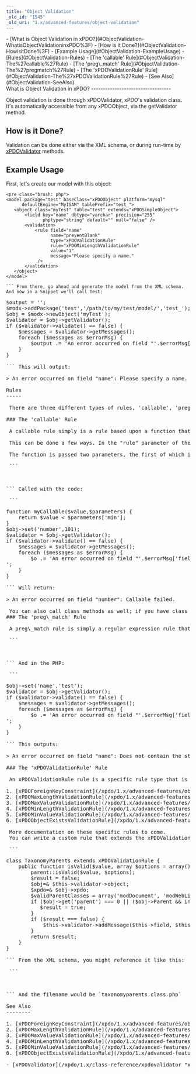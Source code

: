 ```yaml
---
title: "Object Validation"
_old_id: "1545"
_old_uri: "1.x/advanced-features/object-validation"
---
```


<div>- [What is Object Validation in xPDO?](#ObjectValidation-WhatisObjectValidationinxPDO%3F)
- [How is it Done?](#ObjectValidation-HowisitDone%3F)
- [Example Usage](#ObjectValidation-ExampleUsage)
- [Rules](#ObjectValidation-Rules)
  - [The 'callable' Rule](#ObjectValidation-The%27callable%27Rule)
  - [The 'preg\_match' Rule](#ObjectValidation-The%27pregmatch%27Rule)
  - [The 'xPDOValidationRule' Rule](#ObjectValidation-The%27xPDOValidationRule%27Rule)
- [See Also](#ObjectValidation-SeeAlso)
 
</div>What is Object Validation in xPDO?
----------------------------------

 Object validation is done through xPDOValidator, xPDO's validation class. It's automatically accessible from any xPDOObject, via the getValidator method.

How is it Done?
---------------

 Validation can be done either via the XML schema, or during run-time by [xPDOValidator](/xpdo/1.x/class-reference/xpdovalidator "xPDOValidator") methods.

Example Usage
-------------

 First, let's create our model with this object:

 ```
<pre class="brush: php">
<model package="test" baseClass="xPDOObject" platform="mysql"
       defaultEngine="MyISAM" tablePrefix="test_">    
    <object class="myTest" table="test" extends="xPDOSimpleObject">
        <field key="name" dbtype="varchar" precision="255"
               phptype="string" default="" null="false" />
        <validation>
            <rule field="name" 
                  name="preventBlank"
                  type="xPDOValidationRule"
                  rule="xPDOMinLengthValidationRule"
                  value="1"
                  message="Please specify a name."
             />
        </validation>
    </object>
</model>

``` From there, go ahead and generate the model from the XML schema. And now in a Snippet we'll call Test:

 ```
<pre class="brush: php">
$output = '';
$modx->addPackage('test','/path/to/my/test/model/','test_');
$obj = $modx->newObject('myTest');
$validator = $obj->getValidator();
if ($validator->validate() == false) {
    $messages = $validator->getMessages();
    foreach ($messages as $errorMsg) {
        $output .= 'An error occurred on field "'.$errorMsg['field'].'": '.$errorMsg['message'];
    }
}

``` This will output:

> An error occurred on field "name": Please specify a name.

Rules
-----

 There are three different types of rules, 'callable', 'preg\_match', and 'xPDOValidationRule'.

### The 'callable' Rule

 A callable rule simply is a rule based upon a function that you pass.

 This can be done a few ways. In the "rule" parameter of the schema, you can specify a function name, let's say, 'myCallable', and then make sure to define the function before you call validate().

 The function is passed two parameters, the first of which is the value of the column in question, and the second an array of the other attributes on the Rule field in the schema. For example, a model with a rule as such:

 ```
<pre class="brush: php">
<rule field="number" name="callable2" 
      type="callable" rule="myCallable"
      min="10" message="Value is too high. Must be less than 10." 
/>

``` Called with the code:

 ```
<pre class="brush: php">
function myCallable($value,$parameters) {
    return $value < $parameters['min'];
}
$obj->set('number',101);
$validator = $obj->getValidator();
if ($validator->validate() == false) {
    $messages = $validator->getMessages();
    foreach ($messages as $errorMsg) {
        $o .= 'An error occurred on field "'.$errorMsg['field'].'": '.$errorMsg['message'].'<br />';
    }
}

``` Will return:

> An error occurred on field "number": Callable failed.

<div class="note"> You can also call class methods as well; if you have class A with method B, you can make the rule xml attribute be "A::B" to access the function. </div>### The 'preg\_match' Rule

 A preg\_match rule is simply a regular expression rule that must pass on a field in order for the object to validate. An example rule in the schema is like such - this one checks to see if the field contains the string 'php':

 ```
<pre class="brush: php">
<rule field="name" name="phpMatch"
      type="preg_match" rule="/php/i" 
      message="Does not contain the string 'php'." />

``` And in the PHP:

 ```
<pre class="brush: php">
$obj->set('name','test');
$validator = $obj->getValidator();
if ($validator->validate() == false) {
    $messages = $validator->getMessages();
    foreach ($messages as $errorMsg) {
        $o .= 'An error occurred on field "'.$errorMsg['field'].'": '.$errorMsg['message'].'<br />';
    }
}

``` This outputs:

> An error occurred on field "name": Does not contain the string 'php'.

### The 'xPDOValidationRule' Rule

 An xPDOValidationRule rule is a specific rule type that is based upon a class extension of the xPDOValidationRule class. This allows you to do more advanced rules, as well as use the built-in rules. The built in rules include:

1. [xPDOForeignKeyConstraint](/xpdo/1.x/advanced-features/object-validation/xpdoforeignkeyconstraint)
2. [xPDOMaxLengthValidationRule](/xpdo/1.x/advanced-features/object-validation/xpdomaxlengthvalidationrule)
3. [xPDOMaxValueValidationRule](/xpdo/1.x/advanced-features/object-validation/xpdomaxvaluevalidationrule)
4. [xPDOMinLengthValidationRule](/xpdo/1.x/advanced-features/object-validation/xpdominlengthvalidationrule)
5. [xPDOMinValueValidationRule](/xpdo/1.x/advanced-features/object-validation/xpdominvaluevalidationrule)
6. [xPDOObjectExistsValidationRule](/xpdo/1.x/advanced-features/object-validation/xpdoobjectexistsvalidationrule)

<div class="note"> More documentation on these specific rules to come. </div> You can write a custom rule that extends the xPDOValidationRule class: your class should implement the "isValid" function, .e.g

 ```
<pre class="brush: php">
class TaxonomyParents extends xPDOValidationRule {
    public function isValid($value, array $options = array()) {
        parent::isValid($value, $options);
        $result = false;
        $obj=& $this->validator->object;
        $xpdo=& $obj->xpdo;
        $validParentClasses = array('modDocument', 'modWebLink', 'modSymLink', 'modStaticResource');
        if ($obj->get('parent') === 0 || ($obj->Parent && in_array($obj->Parent->class_key, $validParentClasses))) {
           $result = true; 
        }
        if ($result === false) {
            $this->validator->addMessage($this->field, $this->name, $this->message);
        }
        return $result;
    }
}

``` From the XML schema, you might reference it like this:

 ```
<pre class="brush: php">
<rule field="parent" name="parent" type="xPDOValidationRule" rule="TaxonomyParents" message="Invalid parent" />

``` And the filename would be `taxonomyparents.class.php`

See Also
--------

1. [xPDOForeignKeyConstraint](/xpdo/1.x/advanced-features/object-validation/xpdoforeignkeyconstraint)
2. [xPDOMaxLengthValidationRule](/xpdo/1.x/advanced-features/object-validation/xpdomaxlengthvalidationrule)
3. [xPDOMaxValueValidationRule](/xpdo/1.x/advanced-features/object-validation/xpdomaxvaluevalidationrule)
4. [xPDOMinLengthValidationRule](/xpdo/1.x/advanced-features/object-validation/xpdominlengthvalidationrule)
5. [xPDOMinValueValidationRule](/xpdo/1.x/advanced-features/object-validation/xpdominvaluevalidationrule)
6. [xPDOObjectExistsValidationRule](/xpdo/1.x/advanced-features/object-validation/xpdoobjectexistsvalidationrule)

- [xPDOValidator](/xpdo/1.x/class-reference/xpdovalidator "xPDOValidator")